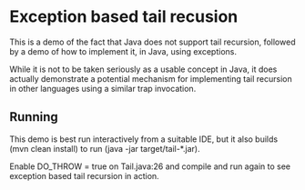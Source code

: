 # Exception based tail recusion

This is a demo of the fact that Java does not support tail recursion,
followed by a demo of how to implement it, in Java, using exceptions.

While it is not to be taken seriously as a usable concept in Java,
it does actually demonstrate a potential mechanism for implementing
tail recursion in other languages using a similar trap invocation.

## Running

This demo is best run interactively from a suitable IDE, but it also
builds (mvn clean install) to run (java -jar target/tail-*.jar).

Enable DO_THROW = true on Tail.java:26 and compile and run again to
see exception based tail recursion in action.

